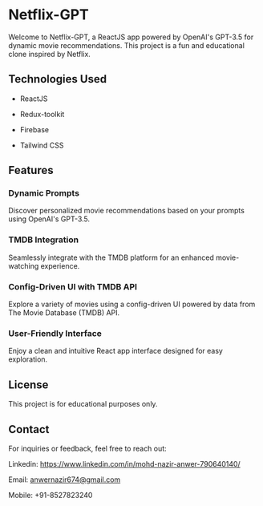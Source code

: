 # Netflix-GPT

Welcome to Netflix-GPT, a ReactJS app powered by OpenAI's GPT-3.5 for dynamic movie recommendations. This project is a fun and educational clone inspired by Netflix.

## Technologies Used

 * ReactJS

 * Redux-toolkit

 * Firebase

 * Tailwind CSS

## Features

### Dynamic Prompts

Discover personalized movie recommendations based on your prompts using OpenAI's GPT-3.5.

### TMDB Integration

Seamlessly integrate with the TMDB platform for an enhanced movie-watching experience.

### Config-Driven UI with TMDB API

Explore a variety of movies using a config-driven UI powered by data from The Movie Database (TMDB) API.

### User-Friendly Interface
Enjoy a clean and intuitive React app interface designed for easy exploration.



## License

This project is for educational purposes only.

## Contact

For inquiries or feedback, feel free to reach out:

Linkedin: https://www.linkedin.com/in/mohd-nazir-anwer-790640140/

Email: anwernazir674@gmail.com

Mobile: +91-8527823240
